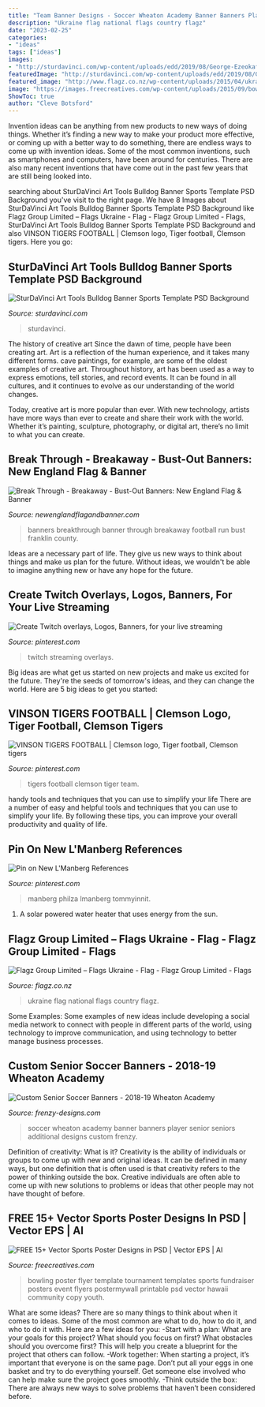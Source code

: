 ```yaml
---
title: "Team Banner Designs - Soccer Wheaton Academy Banner Banners Player Senior Seniors Additional Designs Custom Frenzy"
description: "Ukraine flag national flags country flagz"
date: "2023-02-25"
categories:
- "ideas"
tags: ["ideas"]
images:
- "http://sturdavinci.com/wp-content/uploads/edd/2019/08/George-Ezeokafor.jpg"
featuredImage: "http://sturdavinci.com/wp-content/uploads/edd/2019/08/George-Ezeokafor.jpg"
featured_image: "http://www.flagz.co.nz/wp-content/uploads/2015/04/ukraine-flag.jpg"
image: "https://images.freecreatives.com/wp-content/uploads/2015/09/bowling-poster.jpg"
ShowToc: true
author: "Cleve Botsford"
---
```



Invention ideas can be anything from new products to new ways of doing things. Whether it’s finding a new way to make your product more effective, or coming up with a better way to do something, there are endless ways to come up with invention ideas. Some of the most common inventions, such as smartphones and computers, have been around for centuries. There are also many recent inventions that have come out in the past few years that are still being looked into.

	

		
searching about SturDaVinci Art Tools Bulldog Banner Sports Template PSD Background you've visit to the right page. We have 8 Images about SturDaVinci Art Tools Bulldog Banner Sports Template PSD Background like Flagz Group Limited – Flags Ukraine - Flag - Flagz Group Limited - Flags, SturDaVinci Art Tools Bulldog Banner Sports Template PSD Background and also VINSON TIGERS FOOTBALL | Clemson logo, Tiger football, Clemson tigers. Here you go:
		
    
## SturDaVinci Art Tools Bulldog Banner Sports Template PSD Background

<img loading=lazy src="http://sturdavinci.com/wp-content/uploads/edd/2019/08/George-Ezeokafor.jpg" onerror="this.onerror=null;this.src='https://tse2.mm.bing.net/th?id=OIP.2tkZsnDg8ZTq8T7HK7FmcAHaLh&amp;pid=15.1';" alt="SturDaVinci Art Tools Bulldog Banner Sports Template PSD Background">

_Source: sturdavinci.com_

>sturdavinci. 

	

The history of creative art
Since the dawn of time, people have been creating art. Art is a reflection of the human experience, and it takes many different forms. cave paintings, for example, are some of the oldest examples of creative art.
Throughout history, art has been used as a way to express emotions, tell stories, and record events. It can be found in all cultures, and it continues to evolve as our understanding of the world changes.

 Today, creative art is more popular than ever. With new technology, artists have more ways than ever to create and share their work with the world. Whether it’s painting, sculpture, photography, or digital art, there’s no limit to what you can create.

    
## Break Through - Breakaway - Bust-Out Banners: New England Flag &amp; Banner

<img loading=lazy src="http://www.newenglandflagandbanner.com/gallery/ah_franklin_county_02.jpg" onerror="this.onerror=null;this.src='https://tse2.mm.bing.net/th?id=OIP.i_sBS6WZ4BeJ7GkAQvhJaQHaEe&amp;pid=15.1';" alt="Break Through - Breakaway - Bust-Out Banners: New England Flag &amp; Banner">

_Source: newenglandflagandbanner.com_

>banners breakthrough banner through breakaway football run bust franklin county. 

	

Ideas are a necessary part of life. They give us new ways to think about things and make us plan for the future. Without ideas, we wouldn't be able to imagine anything new or have any hope for the future.

    
## Create Twitch Overlays, Logos, Banners, For Your Live Streaming

<img loading=lazy src="https://i.pinimg.com/736x/68/c6/96/68c69614bfe43985d9c3307e5b3d428f.jpg" onerror="this.onerror=null;this.src='https://tse3.mm.bing.net/th?id=OIP.ea60JQC-yOTTt89wG0MS1AHaEK&amp;pid=15.1';" alt="Create Twitch overlays, Logos, Banners, for your live streaming">

_Source: pinterest.com_

>twitch streaming overlays. 

	

Big ideas are what get us started on new projects and make us excited for the future. They're the seeds of tomorrow's ideas, and they can change the world. Here are 5 big ideas to get you started: 

    
## VINSON TIGERS FOOTBALL | Clemson Logo, Tiger Football, Clemson Tigers

<img loading=lazy src="https://i.pinimg.com/736x/af/85/0f/af850f7bb2490874d523f7ab5db588a4--football-team-tigers.jpg" onerror="this.onerror=null;this.src='https://tse3.mm.bing.net/th?id=OIP.kHMSGOxLYN9q1EjzSRIxgQHaF5&amp;pid=15.1';" alt="VINSON TIGERS FOOTBALL | Clemson logo, Tiger football, Clemson tigers">

_Source: pinterest.com_

>tigers football clemson tiger team. 

	

handy tools and techniques that you can use to simplify your life
There are a number of easy and helpful tools and techniques that you can use to simplify your life. By following these tips, you can improve your overall productivity and quality of life.

    
## Pin On New L&#039;Manberg References

<img loading=lazy src="https://i.pinimg.com/736x/80/d5/b6/80d5b61be36c1328ad22e9aed9738c55.jpg" onerror="this.onerror=null;this.src='https://tse2.mm.bing.net/th?id=OIP.wZ8w67LRJOBYp7-yKLwHtQHaEK&amp;pid=15.1';" alt="Pin on New L&#039;Manberg References">

_Source: pinterest.com_

>manberg philza lmanberg tommyinnit. 

	

1. A solar powered water heater that uses energy from the sun.

    
## Flagz Group Limited – Flags Ukraine - Flag - Flagz Group Limited - Flags

<img loading=lazy src="http://www.flagz.co.nz/wp-content/uploads/2015/04/ukraine-flag.jpg" onerror="this.onerror=null;this.src='https://tse1.mm.bing.net/th?id=OIP.EqLPvm4_7pK7HI1X3krmrwHaD2&amp;pid=15.1';" alt="Flagz Group Limited – Flags Ukraine - Flag - Flagz Group Limited - Flags">

_Source: flagz.co.nz_

>ukraine flag national flags country flagz. 

	

Some Examples:
Some examples of new ideas include developing a social media network to connect with people in different parts of the world, using technology to improve communication, and using technology to better manage business processes.

    
## Custom Senior Soccer Banners - 2018-19 Wheaton Academy

<img loading=lazy src="http://www.frenzy-designs.com/store/sc_images/products/2211_large_image.jpg" onerror="this.onerror=null;this.src='https://tse4.mm.bing.net/th?id=OIP.sscC0ezgyhsnXR9i-UThbwAAAA&amp;pid=15.1';" alt="Custom Senior Soccer Banners - 2018-19 Wheaton Academy">

_Source: frenzy-designs.com_

>soccer wheaton academy banner banners player senior seniors additional designs custom frenzy. 

	

Definition of creativity: What is it?
Creativity is the ability of individuals or groups to come up with new and original ideas. It can be defined in many ways, but one definition that is often used is that creativity refers to the power of thinking outside the box. Creative individuals are often able to come up with new solutions to problems or ideas that other people may not have thought of before.

    
## FREE 15+ Vector Sports Poster Designs In PSD | Vector EPS | AI

<img loading=lazy src="https://images.freecreatives.com/wp-content/uploads/2015/09/bowling-poster.jpg" onerror="this.onerror=null;this.src='https://tse2.mm.bing.net/th?id=OIP.Uq0eCAN0GQtPIZ3xzcPtQwHaLH&amp;pid=15.1';" alt="FREE 15+ Vector Sports Poster Designs in PSD | Vector EPS | AI">

_Source: freecreatives.com_

>bowling poster flyer template tournament templates sports fundraiser posters event flyers postermywall printable psd vector hawaii community copy youth. 

	

What are some ideas?
There are so many things to think about when it comes to ideas. Some of the most common are what to do, how to do it, and who to do it with. Here are a few ideas for you: 
-Start with a plan: What are your goals for this project? What should you focus on first? What obstacles should you overcome first? This will help you create a blueprint for the project that others can follow. 
-Work together: When starting a project, it’s important that everyone is on the same page. Don’t put all your eggs in one basket and try to do everything yourself. Get someone else involved who can help make sure the project goes smoothly. 
-Think outside the box: There are always new ways to solve problems that haven’t been considered before.

